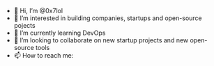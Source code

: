 - 👋 Hi, I’m @0x7lol
- 👀 I’m interested in building companies, startups and open-source pojects
- 🌱 I’m currently learning DevOps
- 💞️ I’m looking to collaborate on new startup projects and new open-source tools
- 📫 How to reach me:[](0x7lol@gmail.com)

<!---
0x7lol/0x7lol is a ✨ special ✨ repository because its `README.md` (this file) appears on your GitHub profile.
You can click the Preview link to take a look at your changes.
--->
